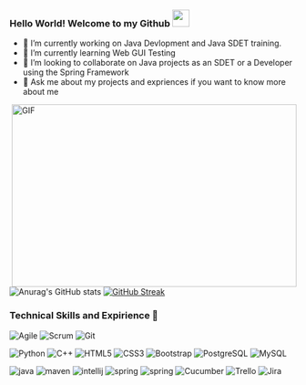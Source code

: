 ### Hello World! Welcome to my Github <img src="https://raw.githubusercontent.com/aemmadi/aemmadi/master/wave.gif" width="30px">
- 🔭 I’m currently working on Java Devlopment and Java SDET training.
- 🌱 I’m currently learning Web GUI Testing
- 👯 I’m looking to collaborate on Java projects as an SDET or a Developer using the Spring Framework
- 💬 Ask me about my projects and expriences if you want to know more about me

<img align="right" alt="GIF" src="https://github.com/abhisheknaiidu/abhisheknaiidu/blob/master/code.gif?raw=true" width="500" height="320" />

![Anurag's GitHub stats](https://github-readme-stats.vercel.app/api?username=manit97&theme=dark&show_icons=true) [![GitHub Streak](http://github-readme-streak-stats.herokuapp.com?user=Manit97&theme=onedark)](https://git.io/streak-stats)



### Technical Skills and Expirience 👋
![Agile](https://img.shields.io/badge/-Agile-2496ED?style=flat&logo=Agile&logoColor=white)
![Scrum](https://img.shields.io/badge/-Scrum-2496ED?style=flat&logo=Scrum&logoColor=white)
![Git](https://img.shields.io/badge/-Git-F05032?style=flat&logo=Git&logoColor=white)

![Python](https://img.shields.io/badge/-Python-black?style=flat-square&logo=Python)
![C++](https://img.shields.io/badge/-C++-00599C?style=flat-square&logo=c)
![HTML5](https://img.shields.io/badge/-HTML5-E34F26?style=flat-square&logo=html5&logoColor=white)
![CSS3](https://img.shields.io/badge/-CSS3-1572B6?style=flat-square&logo=css3)
![Bootstrap](https://img.shields.io/badge/-Bootstrap-563D7C?style=flat-square&logo=bootstrap)
![PostgreSQL](https://img.shields.io/badge/-PostgreSQL-336791?style=flat-square&logo=postgresql)
![MySQL](https://img.shields.io/badge/-MySQL-black?style=flat-square&logo=mysql)

![java](https://img.shields.io/badge/java-007396.svg?&style=for-the-badge&logo=java&logoColor=white)
![maven](https://img.shields.io/badge/Apache%20Maven-%23C71A36.svg?&style=for-the-badge&logo=apache-maven&logoColor=white)
![intellij](https://img.shields.io/badge/intelliJ%20IDEA-%23000000.svg?&style=for-the-badge&logo=intellij-idea&logoColor=white)
![spring](https://img.shields.io/badge/SPRING%20BOOT-green.svg?&style=for-the-badge&logo=SPRINGBOOT&logoColor=white)
![spring](https://img.shields.io/badge/SPRING-green.svg?&style=for-the-badge&logo=SPRING&logoColor=white)
![Cucumber](https://img.shields.io/badge/CUCUMBER-green.svg?&style=for-the-badge&logo=CUCUMBER&logoColor=white)
![Trello](https://img.shields.io/badge/Trello-0079BF.svg?&style=for-the-badge&logo=Trello&logoColor=white)
![Jira](https://img.shields.io/badge/Jira-0052CC.svg?&style=for-the-badge&logo=Jira&logoColor=white) 
<!--
**Manit97/Manit97** is a ✨ _special_ ✨ repository because its `README.md` (this file) appears on your GitHub profile.
-->

